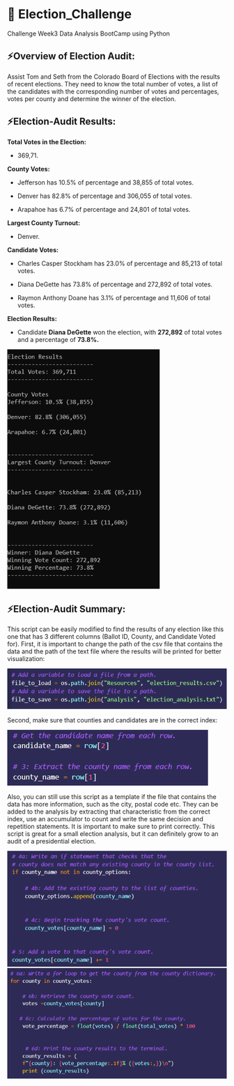 # 🚀 Election_Challenge
Challenge Week3 Data Analysis BootCamp using Python
## ⚡Overview of Election Audit: 
Assist Tom and Seth from the Colorado Board of Elections with the results of recent elections. They need to know the total number of votes, a list of the candidates with the corresponding number of votes and percentages, votes per county and determine the winner of the election.
## ⚡Election-Audit Results: 
**Total Votes in the Election:** 
 - 369,71.


**County Votes:**


  - Jefferson has 10.5% of percentage and 38,855 of total votes.

  - Denver has 82.8% of percentage and 306,055 of total votes.

  - Arapahoe has 6.7% of percentage and 24,801 of total votes.


**Largest County Turnout:** 
 - Denver.

**Candidate Votes:**

  - Charles Casper Stockham has 23.0% of percentage and 85,213 of total votes.

  - Diana DeGette has 73.8% of percentage and 272,892 of total votes.

  - Raymon Anthony Doane has 3.1% of percentage and 11,606 of total votes.


**Election Results:**

  - Candidate **Diana DeGette** won the election, with **272,892** of total votes and a percentage of **73.8%.**


<img src="https://github.com/annarochav/Election_Analysis/blob/main/RESOURCES/election_results_command_terminal.png" width="350" height="550" />

## ⚡Election-Audit Summary:
This script can be easily modified to find the results of any election like this one that has 3 different columns (Ballot ID, County, and Candidate Voted for). First, it is important to change the path of the csv file that contains the data and the path of the text file where the results will be printed for better visualization:

![script_files](RESOURCES/script_files.png) 

Second, make sure that counties and candidates are in the correct index:

![script_county_candidate](RESOURCES/script_county_candidate.png) 

Also, you can still use this script as a template if the file that contains the data has more information, such as the city, postal code etc. They can be added to the analysis by extracting that characteristic from the correct index, use an accumulator to count and write the same decision and repetition statements. It is important to make sure to print correctly. This script is great for a small election analysis, but it can definitely grow to an audit of a presidential election.

![script_count](RESOURCES/script_count.png) 
![script_loop](RESOURCES/script_loop.png) 

